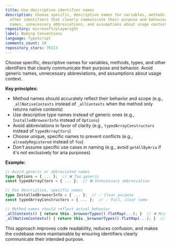 ```yaml
---
title: Use descriptive identifier names
description: Choose specific, descriptive names for variables, methods, types, and
  other identifiers that clearly communicate their purpose and behavior. Avoid generic
  names, unnecessary abbreviations, and assumptions about usage context.
repository: microsoft/playwright
label: Naming Conventions
language: TypeScript
comments_count: 10
repository_stars: 76113
---
```


Choose specific, descriptive names for variables, methods, types, and other identifiers that clearly communicate their purpose and behavior. Avoid generic names, unnecessary abbreviations, and assumptions about usage context.

**Key principles:**
- Method names should accurately reflect their behavior and scope (e.g., `_allNativeContexts` instead of `_allContexts` when the method only returns native contexts)
- Use descriptive type names instead of generic ones (e.g., `InstalledBrowserInfo` instead of `Options`)
- Avoid abbreviations in favor of clarity (e.g., `typedArrayConstructors` instead of `typedArrayCtors`)
- Choose unique, specific names to prevent conflicts (e.g., `alreadyRegistered` instead of `foo`)
- Don't assume specific use cases in naming (e.g., avoid `getAllByAria` if it's not exclusively for aria purposes)

**Example:**
```typescript
// Avoid generic or abbreviated names
type Options = { ... };  // ❌ Too generic
const typedArrayCtors = { ... };  // ❌ Unnecessary abbreviation

// Use descriptive, specific names
type InstalledBrowserInfo = { ... };  // ✅ Clear purpose
const typedArrayConstructors = { ... };  // ✅ Full, clear name

// Method names should reflect actual behavior
_allContexts() { return this._browserTypes().flatMap(...); }  // ❌ Misleading scope
_allNativeContexts() { return this._browserTypes().flatMap(...); }  // ✅ Accurate scope
```

This approach improves code readability, reduces confusion, and makes the codebase more maintainable by ensuring identifiers clearly communicate their intended purpose.